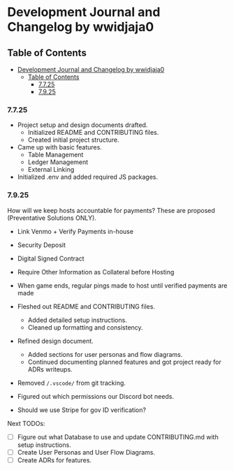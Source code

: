 # Development Journal and Changelog by wwidjaja0

## Table of Contents

- [Development Journal and Changelog by wwidjaja0](#development-journal-and-changelog-by-wwidjaja0)
  - [Table of Contents](#table-of-contents)
    - [7.7.25](#7725)
    - [7.9.25](#7925)

### 7.7.25

- Project setup and design documents drafted.
  - Initialized README and CONTRIBUTING files.
  - Created initial project structure.
- Came up with basic features.
  - Table Management
  - Ledger Management
  - External Linking
- Initialized .env and added required JS packages.

### 7.9.25

How will we keep hosts accountable for payments? These are proposed (Preventative Solutions ONLY).

- Link Venmo + Verify Payments in-house
- Security Deposit
- Digital Signed Contract
- Require Other Information as Collateral before Hosting
- When game ends, regular pings made to host until verified payments are made

- Fleshed out README and CONTRIBUTING files.
  - Added detailed setup instructions.
  - Cleaned up formatting and consistency.
- Refined design document.
  - Added sections for user personas and flow diagrams.
  - Continued documenting planned features and got project ready for ADRs writeups.
- Removed `/.vscode/` from git tracking.
- Figured out which permissions our Discord bot needs.
- Should we use Stripe for gov ID verification?

Next TODOs:

- [ ] Figure out what Database to use and update CONTRIBUTING.md with setup instructions.
- [ ] Create User Personas and User Flow Diagrams.
- [ ] Create ADRs for features.
